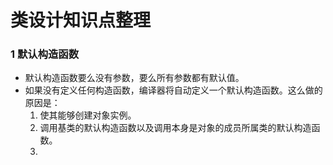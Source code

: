 # 类设计知识点整理

### 1 默认构造函数

- 默认构造函数要么没有参数，要么所有参数都有默认值。
- 如果没有定义任何构造函数，编译器将自动定义一个默认构造函数。这么做的原因是：
  1. 使其能够创建对象实例。
  2. 调用基类的默认构造函数以及调用本身是对象的成员所属类的默认构造函数。
  3. 
  